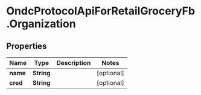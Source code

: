 # OndcProtocolApiForRetailGroceryFb.Organization

## Properties
Name | Type | Description | Notes
------------ | ------------- | ------------- | -------------
**name** | **String** |  | [optional] 
**cred** | **String** |  | [optional] 
